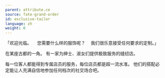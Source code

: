 ```yaml
---
parent: attribute.ce
source: fate-grand-order
id: exclusive-tailor
language: zh
weight: 0
---
```


「欢迎光临。
　您需要什么样的服饰呢？
　我们很乐意接受任何要求的定制。」

在某座古都的一角。
有一家为绅士、淑女们提供极致服务的缝纫店。

每一位客人都能得到专属店员的服务，每位店员都是超一流水准。
他们的搭配必定能让人充满自信地参加任何档次的社交场合吧。
